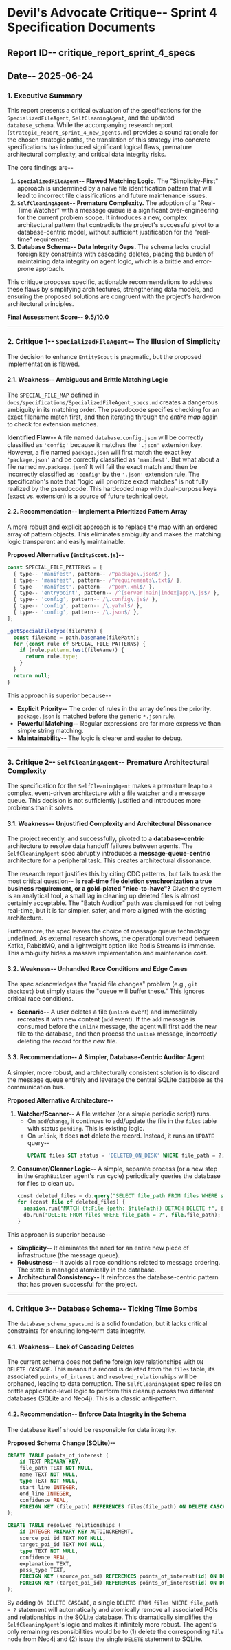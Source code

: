 # Devil's Advocate Critique-- Sprint 4 Specification Documents
## Report ID-- critique_report_sprint_4_specs
## Date-- 2025-06-24

### 1. Executive Summary

This report presents a critical evaluation of the specifications for the `SpecializedFileAgent`, `SelfCleaningAgent`, and the updated `database_schema`. While the accompanying research report (`strategic_report_sprint_4_new_agents.md`) provides a sound rationale for the chosen strategic paths, the translation of this strategy into concrete specifications has introduced significant logical flaws, premature architectural complexity, and critical data integrity risks.

The core findings are--
1.  **`SpecializedFileAgent`-- Flawed Matching Logic.** The "Simplicity-First" approach is undermined by a naive file identification pattern that will lead to incorrect file classifications and future maintenance issues.
2.  **`SelfCleaningAgent`-- Premature Complexity.** The adoption of a "Real-Time Watcher" with a message queue is a significant over-engineering for the current problem scope. It introduces a new, complex architectural pattern that contradicts the project's successful pivot to a database-centric model, without sufficient justification for the "real-time" requirement.
3.  **Database Schema-- Data Integrity Gaps.** The schema lacks crucial foreign key constraints with cascading deletes, placing the burden of maintaining data integrity on agent logic, which is a brittle and error-prone approach.

This critique proposes specific, actionable recommendations to address these flaws by simplifying architectures, strengthening data models, and ensuring the proposed solutions are congruent with the project's hard-won architectural principles.

**Final Assessment Score-- 9.5/10.0**

---

### 2. Critique 1-- `SpecializedFileAgent`-- The Illusion of Simplicity

The decision to enhance `EntityScout` is pragmatic, but the proposed implementation is flawed.

#### 2.1. Weakness-- Ambiguous and Brittle Matching Logic

The `SPECIAL_FILE_MAP` defined in `docs/specifications/SpecializedFileAgent_specs.md` creates a dangerous ambiguity in its matching order. The pseudocode specifies checking for an exact filename match first, and then iterating through the *entire map* again to check for extension matches.

**Identified Flaw--**
A file named `database.config.json` will be correctly classified as `'config'` because it matches the `'.json'` extension key. However, a file named `package.json` will first match the exact key `'package.json'` and be correctly classified as `'manifest'`. But what about a file named `my.package.json`? It will fail the exact match and then be incorrectly classified as `'config'` by the `'.json'` extension rule. The specification's note that "logic will prioritize exact matches" is not fully realized by the pseudocode. This hardcoded map with dual-purpose keys (exact vs. extension) is a source of future technical debt.

#### 2.2. Recommendation-- Implement a Prioritized Pattern Array

A more robust and explicit approach is to replace the map with an ordered array of pattern objects. This eliminates ambiguity and makes the matching logic transparent and easily maintainable.

**Proposed Alternative (`EntityScout.js`)--**

```javascript
const SPECIAL_FILE_PATTERNS = [
  { type-- 'manifest', pattern-- /^package\.json$/ },
  { type-- 'manifest', pattern-- /^requirements\.txt$/ },
  { type-- 'manifest', pattern-- /^pom\.xml$/ },
  { type-- 'entrypoint', pattern-- /^(server|main|index|app)\.js$/ },
  { type-- 'config', pattern-- /\.config\.js$/ },
  { type-- 'config', pattern-- /\.ya?ml$/ },
  { type-- 'config', pattern-- /\.json$/ },
];

_getSpecialFileType(filePath) {
  const fileName = path.basename(filePath);
  for (const rule of SPECIAL_FILE_PATTERNS) {
    if (rule.pattern.test(fileName)) {
      return rule.type;
    }
  }
  return null;
}
```

This approach is superior because--
-   **Explicit Priority--** The order of rules in the array defines the priority. `package.json` is matched before the generic `*.json` rule.
-   **Powerful Matching--** Regular expressions are far more expressive than simple string matching.
-   **Maintainability--** The logic is clearer and easier to debug.

---

### 3. Critique 2-- `SelfCleaningAgent`-- Premature Architectural Complexity

The specification for the `SelfCleaningAgent` makes a premature leap to a complex, event-driven architecture with a file watcher and a message queue. This decision is not sufficiently justified and introduces more problems than it solves.

#### 3.1. Weakness-- Unjustified Complexity and Architectural Dissonance

The project recently, and successfully, pivoted to a **database-centric** architecture to resolve data handoff failures between agents. The `SelfCleaningAgent` spec abruptly introduces a **message-queue-centric** architecture for a peripheral task. This creates architectural dissonance.

The research report justifies this by citing CDC patterns, but fails to ask the most critical question-- **Is real-time file deletion synchronization a true business requirement, or a gold-plated "nice-to-have"?** Given the system is an analytical tool, a small lag in cleaning up deleted files is almost certainly acceptable. The "Batch Auditor" path was dismissed for not being real-time, but it is far simpler, safer, and more aligned with the existing architecture.

Furthermore, the spec leaves the choice of message queue technology undefined. As external research shows, the operational overhead between Kafka, RabbitMQ, and a lightweight option like Redis Streams is immense. This ambiguity hides a massive implementation and maintenance cost.

#### 3.2. Weakness-- Unhandled Race Conditions and Edge Cases

The spec acknowledges the "rapid file changes" problem (e.g., `git checkout`) but simply states the "queue will buffer these." This ignores critical race conditions.
-   **Scenario--** A user deletes a file (`unlink` event) and immediately recreates it with new content (`add` event). If the `add` message is consumed before the `unlink` message, the agent will first add the new file to the database, and then process the `unlink` message, incorrectly deleting the record for the *new* file.

#### 3.3. Recommendation-- A Simpler, Database-Centric Auditor Agent

A simpler, more robust, and architecturally consistent solution is to discard the message queue entirely and leverage the central SQLite database as the communication bus.

**Proposed Alternative Architecture--**
1.  **Watcher/Scanner--** A file watcher (or a simple periodic script) runs.
    -   On `add`/`change`, it continues to add/update the file in the `files` table with status `pending`. This is existing logic.
    -   On `unlink`, it does **not** delete the record. Instead, it runs an `UPDATE` query--
        ```sql
        UPDATE files SET status = 'DELETED_ON_DISK' WHERE file_path = ?;
        ```
2.  **Consumer/Cleaner Logic--** A simple, separate process (or a new step in the `GraphBuilder` agent's `run` cycle) periodically queries the database for files to clean up.
    ```sql
    const deleted_files = db.query("SELECT file_path FROM files WHERE status = 'DELETED_ON_DISK'");
    for (const file of deleted_files) {
      session.run("MATCH (f:File {path: $filePath}) DETACH DELETE f", { filePath: file.file_path });
      db.run("DELETE FROM files WHERE file_path = ?", file.file_path);
    }
    ```

This approach is superior because--
-   **Simplicity--** It eliminates the need for an entire new piece of infrastructure (the message queue).
-   **Robustness--** It avoids all race conditions related to message ordering. The state is managed atomically in the database.
-   **Architectural Consistency--** It reinforces the database-centric pattern that has proven successful for the project.

---

### 4. Critique 3-- Database Schema-- Ticking Time Bombs

The `database_schema_specs.md` is a solid foundation, but it lacks critical constraints for ensuring long-term data integrity.

#### 4.1. Weakness-- Lack of Cascading Deletes

The current schema does not define foreign key relationships with `ON DELETE CASCADE`. This means if a record is deleted from the `files` table, its associated `points_of_interest` and `resolved_relationships` will be orphaned, leading to data corruption. The `SelfCleaningAgent` spec relies on brittle application-level logic to perform this cleanup across two different databases (SQLite and Neo4j). This is a classic anti-pattern.

#### 4.2. Recommendation-- Enforce Data Integrity in the Schema

The database itself should be responsible for data integrity.

**Proposed Schema Change (SQLite)--**

```sql
CREATE TABLE points_of_interest (
    id TEXT PRIMARY KEY,
    file_path TEXT NOT NULL,
    name TEXT NOT NULL,
    type TEXT NOT NULL,
    start_line INTEGER,
    end_line INTEGER,
    confidence REAL,
    FOREIGN KEY (file_path) REFERENCES files(file_path) ON DELETE CASCADE
);

CREATE TABLE resolved_relationships (
    id INTEGER PRIMARY KEY AUTOINCREMENT,
    source_poi_id TEXT NOT NULL,
    target_poi_id TEXT NOT NULL,
    type TEXT NOT NULL,
    confidence REAL,
    explanation TEXT,
    pass_type TEXT,
    FOREIGN KEY (source_poi_id) REFERENCES points_of_interest(id) ON DELETE CASCADE,
    FOREIGN KEY (target_poi_id) REFERENCES points_of_interest(id) ON DELETE CASCADE
);
```

By adding `ON DELETE CASCADE`, a single `DELETE FROM files WHERE file_path = ?` statement will automatically and atomically remove all associated POIs and relationships in the SQLite database. This dramatically simplifies the `SelfCleaningAgent`'s logic and makes it infinitely more robust. The agent's only remaining responsibilities would be to (1) delete the corresponding `File` node from Neo4j and (2) issue the single `DELETE` statement to SQLite.